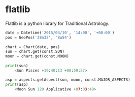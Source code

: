 # flatlib

Flatlib is a python library for Traditional Astrology.

```python
date = Datetime('2015/03/10', '14:00', '+00:00')
pos = GeoPos('38n32', '8w54')
    
chart = Chart(date, pos)
sun = chart.get(const.SUN)
moon = chart.get(const.MOON)
    
print(sun)
    <Sun Pisces +19:40:13 +00:59:57>

asp = aspects.getAspect(sun, moon, const.MAJOR_ASPECTS)
print(asp)
    <Moon Sun 120 Applicative +07:03:48>

```
